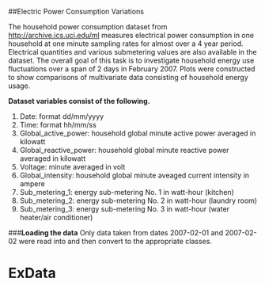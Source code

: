 ##Electric Power Consumption Variations

The household power consumption dataset from <http://archive.ics.uci.edu/ml> measures electrical power consumption in one household at one minute sampling rates for almost over a 4 year period.  Electrical quantities and various submetering values are also available in the dataset.  The overall goal of this task is to investigate household energy use fluctuations over a span of 2 days in February 2007.  Plots were constructed to show comparisons of multivariate data consisting of household energy usage.  


**Dataset variables consist of the following.**

1. Date: format dd/mm/yyyy
2. Time: format hh/mm/ss
3. Global_active_power: household global minute active power averaged in kilowatt
4. Global_reactive_power: household global minute reactive power averaged in kilowatt
5. Voltage: minute averaged in volt
6. Global_intensity: household global minute aveaged current intensity in ampere
7. Sub_metering_1: energy sub-metering No. 1 in watt-hour (kitchen)
8. Sub_metering_2: energy sub-metering No. 2 in watt-hour (laundry room)
9. Sub_metering_3: energy sub-metering No. 3 in watt-hour (water heater/air conditioner)

###**Loading the data**
Only data taken from dates 2007-02-01 and 2007-02-02 were read into and then convert to the appropriate classes.
# ExData
